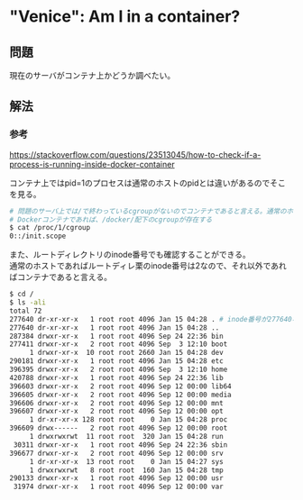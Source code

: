 # "Venice": Am I in a container?

## 問題

現在のサーバがコンテナ上かどうか調べたい。

## 解法

### 参考
https://stackoverflow.com/questions/23513045/how-to-check-if-a-process-is-running-inside-docker-container

コンテナ上ではpid=1のプロセスは通常のホストのpidとは違いがあるのでそこを見る。

```sh
# 問題のサーバ上では/で終わっているcgroupがないのでコンテナであると言える。通常のホストではすべて/で終わる
# Dockerコンテナであれば、/docker/配下のcgroupが存在する
$ cat /proc/1/cgroup
0::/init.scope
```

また、ルートディレクトリのinode番号でも確認することができる。  
通常のホストであればルートディレ栗のinode番号は2なので、それ以外であればコンテナであると言える。

```sh
$ cd /
$ ls -ali
total 72
277640 dr-xr-xr-x   1 root root 4096 Jan 15 04:28 . # inode番号が277640なのでコンテナ内
277640 dr-xr-xr-x   1 root root 4096 Jan 15 04:28 ..
287384 drwxr-xr-x   1 root root 4096 Sep 24 22:36 bin
277411 drwxr-xr-x   2 root root 4096 Sep  3 12:10 boot
     1 drwxr-xr-x  10 root root 2660 Jan 15 04:28 dev
290181 drwxr-xr-x   1 root root 4096 Jan 15 04:28 etc
396395 drwxr-xr-x   2 root root 4096 Sep  3 12:10 home
420788 drwxr-xr-x   1 root root 4096 Sep 24 22:36 lib
396603 drwxr-xr-x   2 root root 4096 Sep 12 00:00 lib64
396605 drwxr-xr-x   2 root root 4096 Sep 12 00:00 media
396606 drwxr-xr-x   2 root root 4096 Sep 12 00:00 mnt
396607 drwxr-xr-x   2 root root 4096 Sep 12 00:00 opt
     1 dr-xr-xr-x 128 root root    0 Jan 15 04:28 proc
396609 drwx------   2 root root 4096 Sep 12 00:00 root
     1 drwxrwxrwt  11 root root  320 Jan 15 04:28 run
 30311 drwxr-xr-x   1 root root 4096 Sep 24 22:36 sbin
396677 drwxr-xr-x   2 root root 4096 Sep 12 00:00 srv
     1 dr-xr-xr-x  13 root root    0 Jan 15 04:27 sys
     1 drwxrwxrwt   8 root root  160 Jan 15 04:28 tmp
290133 drwxr-xr-x   1 root root 4096 Sep 12 00:00 usr
 31974 drwxr-xr-x   1 root root 4096 Sep 12 00:00 var
```

